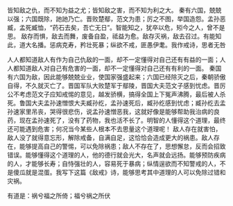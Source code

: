 皆知敌之仇，而不知为益之尤；皆知敌之害，而不知为利之大。
秦有六国，兢兢以强；六国既除，訑訑乃亡。晋败楚鄢，范文为患；厉之不图，举国造怨。孟孙恶臧，孟死臧恤，“药石去矣，吾亡无日”。智能知之，犹卒以危，矧今之人，曾不是思。
敌存而惧，敌去而舞，废备自盈，祗益为愈。敌存灭祸，敌去召过。有能知此，道大名播。惩病克寿，矜壮死暴；纵欲不戒，匪愚伊耄。我作戒诗，思者无咎

人人都知道敌人有作为自己仇敌的一面，却不一定懂得对自己还有有益的一面；人人都知道敌人对自己有危害的一面，却不一定懂得对自己还有有利的一面。
秦国有六国为敌，因此能够兢兢业业，使国家强盛起来；六国已经除灭之后，秦朝骄傲自得，不久就灭亡了。晋国军队大败楚军于鄢陵，晋国大夫范文子感到忧虑。晋厉公不考虑范文子应知戒惕的意见，越发骄横，搞得全国上下冤声沸腾，最后被人杀死。鲁国大夫孟孙速憎恨大夫臧孙纥，孟孙速死后，臧孙纥感到忧虑；臧孙纥去孟孙速家里吊丧，哭得很悲伤，说孟孙速憎恶我，这就好像是能够帮助我治病的良药，现在孟孙速死了，没有了药物，我也活不长了。明智的人懂得这个道理，最终还可能遇到危害；何况当今某些人根本不去思量这个道理呢！
敌人存在就害怕，敌人没了就得意忘形，解除戒备，自满自足，这恰恰会造成更大的祸患。敌人存在，能够提高自己的警惕，可以免除祸患；敌人不存在了，思想懈怠，反而会招致错误。能够懂得这个道理的人，他的德行就会光大，名声就会远扬。能够预防疾病的人，才能够长寿；自恃强壮的人，容易死于暴病；纵情逞欲而不知警戒的人，不是傻瓜就是混蛋。我写下这篇《敌戒》诗，能够思考其中道理的人可以免除过错和灾祸。

有道是：祸兮福之所倚；福兮祸之所伏
